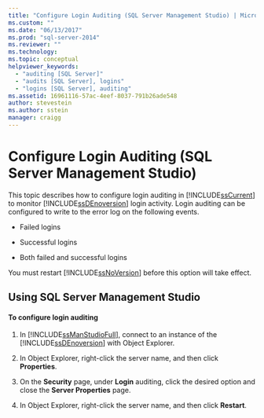 ```yaml
---
title: "Configure Login Auditing (SQL Server Management Studio) | Microsoft Docs"
ms.custom: ""
ms.date: "06/13/2017"
ms.prod: "sql-server-2014"
ms.reviewer: ""
ms.technology:
ms.topic: conceptual
helpviewer_keywords: 
  - "auditing [SQL Server]"
  - "audits [SQL Server], logins"
  - "logins [SQL Server], auditing"
ms.assetid: 16961116-57ac-4eef-8037-791b26ade548
author: stevestein
ms.author: sstein
manager: craigg
---
```

# Configure Login Auditing (SQL Server Management Studio)
  This topic describes how to configure login auditing in [!INCLUDE[ssCurrent](../includes/sscurrent-md.md)] to monitor [!INCLUDE[ssDEnoversion](../includes/ssdenoversion-md.md)] login activity. Login auditing can be configured to write to the error log on the following events.  
  
-   Failed logins  
  
-   Successful logins  
  
-   Both failed and successful logins  
  
 You must restart [!INCLUDE[ssNoVersion](../includes/ssnoversion-md.md)] before this option will take effect.  
  
##  <a name="SSMSProcedure"></a> Using SQL Server Management Studio  
  
#### To configure login auditing  
  
1.  In [!INCLUDE[ssManStudioFull](../includes/ssmanstudiofull-md.md)], connect to an instance of the [!INCLUDE[ssDEnoversion](../includes/ssdenoversion-md.md)] with Object Explorer.  
  
2.  In Object Explorer, right-click the server name, and then click **Properties**.  
  
3.  On the **Security** page, under **Login** auditing, click the desired option and close the **Server Properties** page.  
  
4.  In Object Explorer, right-click the server name, and then click **Restart**.  
  
  
